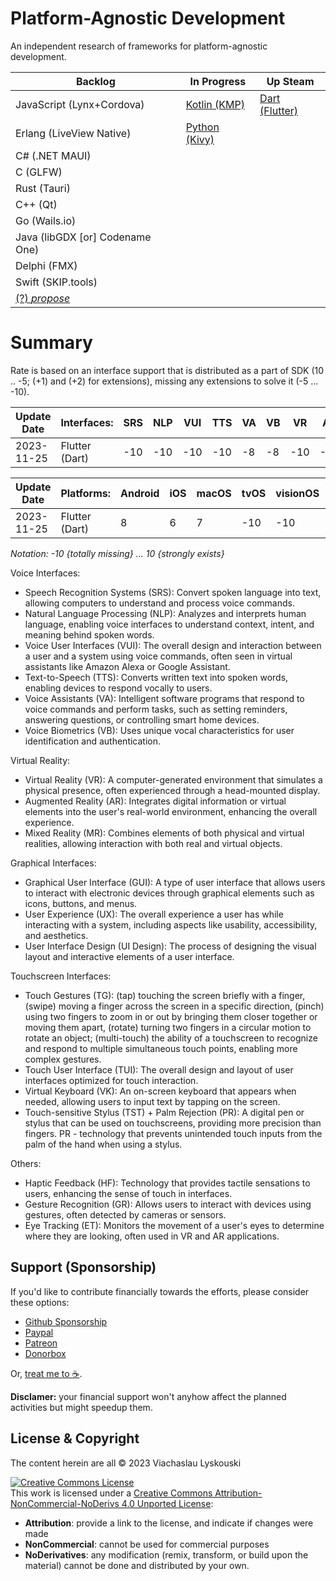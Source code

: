 # Platform-Agnostic Development

An independent research of frameworks for platform-agnostic development.


| Backlog  | In Progress | Up Steam |
|----------|-------------|----------|
| JavaScript (Lynx+Cordova) | [Kotlin (KMP)](https://github.com/lyskouski/app-entertainment) |  [Dart (Flutter)](https://github.com/lyskouski/app-finance)  |
| Erlang (LiveView Native) | [Python (Kivy)](https://github.com/lyskouski/app-language) |
| C# (.NET MAUI) | |
| C (GLFW) | |
| Rust (Tauri) | |
| C++ (Qt) | |
| Go (Wails.io) | |
| Java (libGDX [or] Codename One) | |
| Delphi (FMX) | |
| Swift (SKIP.tools) | |
| [(?) _propose_](https://github.com/lyskouski/plan/issues/1) | |


# Summary
Rate is based on an interface support that is distributed as a part of SDK (10 .. -5; (+1) and (+2) for extensions), missing any extensions to solve it (-5 ... -10).

| Update Date |       Interfaces:| SRS | NLP | VUI | TTS | VA  | VB  | VR  | AR  | MR  | GUI | UX  | UI  | HF  |  GR | ET  | TG  | TUI | VK  | TST+PR |
|-------------|------------------|-----|-----|-----|-----|-----|-----|-----|-----|-----|-----|-----|-----|-----|-----|-----|-----|-----|-----|--------|
| 2023-11-25  | Flutter (Dart)   | -10 | -10 | -10 | -10 | -8  | -8  | -10 | -10 | -10 | 0   | 0   | 0   | -10 | -10 | -10 | 0   | 0   | -10 | -10    |


|  Update Date | Platforms:                   | Android | iOS | macOS | tvOS | visionOS | watchOS | Windows | Linux | Mainframe | Web |
|--------------|------------------------------|---------|-----|-------|------|----------|---------|---------|-------|-----------|-----|
|  2023-11-25  | Flutter (Dart)               | 8       | 6   |  7    |  -10 | -10      | -5      | 8       | 5     | -10       | 5   |

_Notation: -10 {totally missing} ... 10 {strongly exists}_
 
Voice Interfaces:
- Speech Recognition Systems (SRS): Convert spoken language into text, allowing computers to understand and process voice commands.
- Natural Language Processing (NLP): Analyzes and interprets human language, enabling voice interfaces to understand context, intent, and meaning behind spoken words.
- Voice User Interfaces (VUI): The overall design and interaction between a user and a system using voice commands, often seen in virtual assistants like Amazon Alexa or Google Assistant.
- Text-to-Speech (TTS): Converts written text into spoken words, enabling devices to respond vocally to users.
- Voice Assistants (VA): Intelligent software programs that respond to voice commands and perform tasks, such as setting reminders, answering questions, or controlling smart home devices.
- Voice Biometrics (VB): Uses unique vocal characteristics for user identification and authentication.

Virtual Reality:
- Virtual Reality (VR): A computer-generated environment that simulates a physical presence, often experienced through a head-mounted display.
- Augmented Reality (AR): Integrates digital information or virtual elements into the user's real-world environment, enhancing the overall experience.
- Mixed Reality (MR): Combines elements of both physical and virtual realities, allowing interaction with both real and virtual objects.

Graphical Interfaces:
- Graphical User Interface (GUI): A type of user interface that allows users to interact with electronic devices through graphical elements such as icons, buttons, and menus.
- User Experience (UX): The overall experience a user has while interacting with a system, including aspects like usability, accessibility, and aesthetics.
- User Interface Design (UI Design): The process of designing the visual layout and interactive elements of a user interface.

Touchscreen Interfaces:
- Touch Gestures (TG): (tap) touching the screen briefly with a finger, (swipe) moving a finger across the screen in a specific direction, (pinch) using two fingers to zoom in or out by bringing them closer together or moving them apart, (rotate) turning two fingers in a circular motion to rotate an object; (multi-touch) the ability of a touchscreen to recognize and respond to multiple simultaneous touch points, enabling more complex gestures.
- Touch User Interface (TUI): The overall design and layout of user interfaces optimized for touch interaction.
- Virtual Keyboard (VK): An on-screen keyboard that appears when needed, allowing users to input text by tapping on the screen.
- Touch-sensitive Stylus (TST) + Palm Rejection (PR): A digital pen or stylus that can be used on touchscreens, providing more precision than fingers. PR - technology that prevents unintended touch inputs from the palm of the hand when using a stylus.

Others:
- Haptic Feedback (HF): Technology that provides tactile sensations to users, enhancing the sense of touch in interfaces.
- Gesture Recognition (GR): Allows users to interact with devices using gestures, often detected by cameras or sensors.
- Eye Tracking (ET): Monitors the movement of a user's eyes to determine where they are looking, often used in VR and AR applications.




## Support (Sponsorship)

If you'd like to contribute financially towards the efforts, please consider these options:

* [Github Sponsorship](https://github.com/users/lyskouski/sponsorship)
* [Paypal](https://www.paypal.me/terCAD)
* [Patreon](https://www.patreon.com/terCAD)
* [Donorbox](https://donorbox.org/tercad)

Or, [treat me to :coffee:](https://www.buymeacoffee.com/lyskouski).

**Disclamer:** your financial support won't anyhow affect the planned activities but might speedup them.

## License & Copyright

The content herein are all &copy; 2023 Viachaslau Lyskouski

<a rel="license" href="http://creativecommons.org/licenses/by-nc-nd/4.0/"><img alt="Creative Commons License" style="border-width:0" src="https://i.creativecommons.org/l/by-nc-nd/4.0/88x31.png" /></a><br />This work is licensed under a <a rel="license" href="http://creativecommons.org/licenses/by-nc-nd/4.0/">Creative Commons Attribution-NonCommercial-NoDerivs 4.0 Unported License</a>:
- **Attribution**: provide a link to the license, and indicate if changes were made
- **NonCommercial**: cannot be used for commercial purposes
- **NoDerivatives**: any modification (remix, transform, or build upon the material) cannot be done and distributed by your own. 
